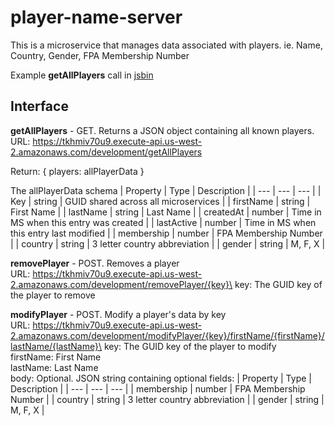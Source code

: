 # player-name-server

This is a microservice that manages data associated with players. ie. Name, Country, Gender, FPA Membership Number

Example **getAllPlayers** call in [jsbin](https://jsbin.com/pezakarora/edit?js,console)

## Interface
**getAllPlayers** - GET. Returns a JSON object containing all known players.  
URL: https://tkhmiv70u9.execute-api.us-west-2.amazonaws.com/development/getAllPlayers

Return:
{
    players: allPlayerData
}

The allPlayerData schema
| Property    | Type | Description |
| --- | --- | --- |
| Key | string | GUID shared across all microservices |
| firstName | string | First Name |
| lastName | string | Last Name |
| createdAt | number | Time in MS when this entry was created |
| lastActive | number | Time in MS when this entry last modified |
| membership | number | FPA Membership Number |
| country | string | 3 letter country abbreviation |
| gender | string | M, F, X |

**removePlayer** - POST. Removes a player\
URL: https://tkhmiv70u9.execute-api.us-west-2.amazonaws.com/development/removePlayer/{key}\
key: The GUID key of the player to remove

**modifyPlayer** - POST. Modify a player's data by key\
URL: https://tkhmiv70u9.execute-api.us-west-2.amazonaws.com/development/modifyPlayer/{key}/firstName/{firstName}/lastName/{lastName}\
key: The GUID key of the player to modify\
firstName: First Name\
lastName: Last Name\
body: Optional. JSON string containing optional fields:
| Property    | Type | Description |
| --- | --- | --- |
| membership | number | FPA Membership Number |
| country | string | 3 letter country abbreviation |
| gender | string | M, F, X |
